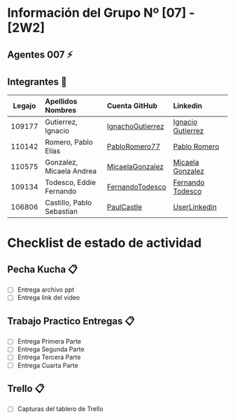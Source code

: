 ﻿# Información del Grupo Nº [07] - [2W2]


## Agentes 007 :zap:

## Integrantes :busts_in_silhouette:

| Legajo| Apellidos Nombres  | Cuenta GitHub | Linkedin
| :------: | :-------- | :-------- | :-------- |
| 109177 | Gutierrez, Ignacio |[IgnachoGutierrez](https://github.com/IgnachoGutierrez)|[Ignacio Gutierrez](https://ar.linkedin.com/in/ignacio-gutierrez-3b7031171)|
| 110142 | Romero, Pablo Elías |[PabloRomero77](https://github.com/PabloRomero77)|[Pablo Romero](https://www.linkedin.com/in/pablo-romero-b7949017b)|
| 110575 | Gonzalez, Micaela Andrea |[MicaelaGonzalez](https://github.com/MicaelaGonzalez)|[Micaela Gonzalez](https://www.linkedin.com/in/micaela-andrea-gonzalez-31b137188/)|
| 109134 | Todesco, Eddie Fernando |[FernandoTodesco](https://github.com/FernandoTodesco)|[Fernando Todesco](https://www.linkedin.com/in/fernando-todesco/)|
| 106806 | Castillo, Pablo Sebastian |[PaulCastle](https://github.com/Pablitoeldiez)|[UserLinkedin](https://ar.linkedin.com)|


# Checklist de estado de actividad

## Pecha Kucha :clipboard:
- [ ] Entrega archivo ppt
- [ ] Entrega link del video

## Trabajo Practico Entregas :clipboard:
- [ ] Entrega Primera Parte
- [ ] Entrega Segunda Parte
- [ ] Entrega Tercera Parte
- [ ] Entrega Cuarta Parte

## Trello :clipboard:
- [ ] Capturas del tablero de Trello
